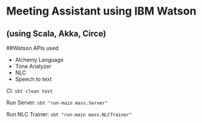 # Meeting Assistant using IBM Watson
## (using Scala, Akka, Circe) 

##Watson APIs used
* Alchemy Language
* Tone Analyzer
* NLC
* Speech to text

CI: 
```sbt clean test```

Run Server: 
```sbt "run-main mass.Server"```

Run NLC Trainer: 
```sbt "run-main mass.NLCTrainer"```
